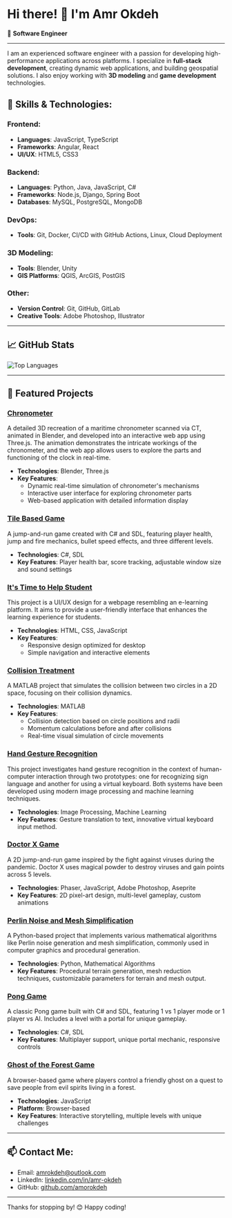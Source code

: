 # Hi there! 👋 I'm **Amr Okdeh**

🎯 **Software Engineer**

---

I am an experienced software engineer with a passion for developing high-performance applications across platforms. I specialize in **full-stack development**, creating dynamic web applications, and building geospatial solutions. I also enjoy working with **3D modeling** and **game development** technologies.

## 🌟 Skills & Technologies:
### Frontend:
- **Languages**: JavaScript, TypeScript
- **Frameworks**: Angular, React
- **UI/UX**: HTML5, CSS3

### Backend:
- **Languages**: Python, Java, JavaScript, C#
- **Frameworks**: Node.js, Django, Spring Boot
- **Databases**: MySQL, PostgreSQL, MongoDB

### DevOps:
- **Tools**: Git, Docker, CI/CD with GitHub Actions, Linux, Cloud Deployment

### 3D Modeling:
- **Tools**: Blender, Unity
- **GIS Platforms**: QGIS, ArcGIS, PostGIS

### Other:
- **Version Control**: Git, GitHub, GitLab
- **Creative Tools**: Adobe Photoshop, Illustrator

---

## 📈 GitHub Stats
![Top Languages](https://github-readme-stats.vercel.app/api/top-langs/?username=amorokdeh&layout=compact&theme=tokyonight)

---

## 🚀 Featured Projects

### [Chronometer](https://github.com/amorokdeh/Chronometer)
A detailed 3D recreation of a maritime chronometer scanned via CT, animated in Blender, and developed into an interactive web app using Three.js. The animation demonstrates the intricate workings of the chronometer, and the web app allows users to explore the parts and functioning of the clock in real-time.

- **Technologies**: Blender, Three.js
- **Key Features**:
  - Dynamic real-time simulation of chronometer's mechanisms
  - Interactive user interface for exploring chronometer parts
  - Web-based application with detailed information display

### [Tile Based Game](https://github.com/amorokdeh/TileBasedGame)
A jump-and-run game created with C# and SDL, featuring player health, jump and fire mechanics, bullet speed effects, and three different levels.

- **Technologies**: C#, SDL
- **Key Features**: Player health bar, score tracking, adjustable window size and sound settings

### [It's Time to Help Student](https://github.com/amorokdeh/It-s-Time-to-Help-Student)
This project is a UI/UX design for a webpage resembling an e-learning platform. It aims to provide a user-friendly interface that enhances the learning experience for students.

- **Technologies**: HTML, CSS, JavaScript
- **Key Features**: 
  - Responsive design optimized for desktop
  - Simple navigation and interactive elements

### [Collision Treatment](https://github.com/amorokdeh/Collision-treatment)
A MATLAB project that simulates the collision between two circles in a 2D space, focusing on their collision dynamics.

- **Technologies**: MATLAB
- **Key Features**: 
  - Collision detection based on circle positions and radii
  - Momentum calculations before and after collisions
  - Real-time visual simulation of circle movements

### [Hand Gesture Recognition](https://github.com/amorokdeh/Hand-Gesture)
This project investigates hand gesture recognition in the context of human-computer interaction through two prototypes: one for recognizing sign language and another for using a virtual keyboard. Both systems have been developed using modern image processing and machine learning techniques.

- **Technologies**: Image Processing, Machine Learning
- **Key Features**: Gesture translation to text, innovative virtual keyboard input method.
  
### [Doctor X Game](https://github.com/amorokdeh/Doctor-X)
A 2D jump-and-run game inspired by the fight against viruses during the pandemic. Doctor X uses magical powder to destroy viruses and gain points across 5 levels.

- **Technologies**: Phaser, JavaScript, Adobe Photoshop, Aseprite
- **Key Features**: 2D pixel-art design, multi-level gameplay, custom animations

### [Perlin Noise and Mesh Simplification](https://github.com/amorokdeh/Perlin-Noise-and-Mesh-Simplification)
A Python-based project that implements various mathematical algorithms like Perlin noise generation and mesh simplification, commonly used in computer graphics and procedural generation.

- **Technologies**: Python, Mathematical Algorithms
- **Key Features**: Procedural terrain generation, mesh reduction techniques, customizable parameters for terrain and mesh output.


### [Pong Game](https://github.com/amorokdeh/Pong)
A classic Pong game built with C# and SDL, featuring 1 vs 1 player mode or 1 player vs AI. Includes a level with a portal for unique gameplay.

- **Technologies**: C#, SDL
- **Key Features**: Multiplayer support, unique portal mechanic, responsive controls

### [Ghost of the Forest Game](https://github.com/amorokdeh/Ghost-of-the-forest)
A browser-based game where players control a friendly ghost on a quest to save people from evil spirits living in a forest.

- **Technologies**: JavaScript
- **Platform**: Browser-based
- **Key Features**: Interactive storytelling, multiple levels with unique challenges

---

## 📫 Contact Me:
- Email: [amrokdeh@outlook.com](mailto:amrokdeh@outlook.com)
- LinkedIn: [linkedin.com/in/amr-okdeh](https://linkedin.com/in/amr-okdeh)
- GitHub: [github.com/amorokdeh](https://github.com/amorokdeh)

---

Thanks for stopping by! 😊 Happy coding!

